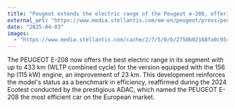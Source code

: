 ```yaml
---
title: "Peugeot extends the electric range of the Peugeot e-208, offering 433 km - the best range in its segment - reinforcing its best seller status"
external_url: "https://www.media.stellantis.com/em-en/peugeot/press/peugeot-extends-the-electric-range-of-the-peugeot-e-208-offering-433-km-the-best-range-in-its-segment-reinforcing-its-best-seller-status"
date: "2025-04-03"
images:
  - "https://www.media.stellantis.com/cache/2/7/5/0/b/2750b02168fa0c9540e974cd532c31a908b6581c.jpeg"
---
```


The PEUGEOT E-208 now offers the best electric range in its segment with up to 433 km (WLTP combined cycle) for the version equipped with the 156 hp (115 kW) engine, an improvement of 23 km. This development reinforces the model's status as a benchmark in efficiency, reaffirmed during the 2024 Ecotest conducted by the prestigious ADAC, which named the PEUGEOT E-208 the most efficient car on the European market.